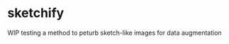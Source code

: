 # sketchify
WIP testing a method to peturb sketch-like images for data augmentation
[](res1.PNG)
[](res2.PNG)
